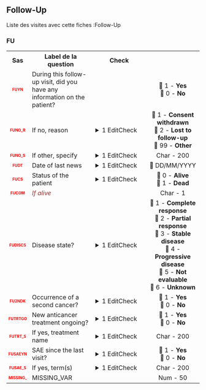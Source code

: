 ## Follow-Up 
Liste des visites avec cette fiches :Follow-Up 

### FU 

<table style='width:100%;'>
<tr>
<th style='width:50px; text-align:center;'><strong>Sas</strong></th>
<th style='width:600px; text-align:center;'><strong>Label de la question </strong></th>
<th style='width:300px; text-align:center;'><strong>Check</strong></th>
<th style='width:300px; text-align:center;'><strongRéponses possibles</strong></th>
</tr>
<tr>
 <tr> 
<td style='width:50px; text-align:center; color:red; font-size: 10px;'> <b> FUYN </b></td> 
 <td style='width:600px; text-align:left;'> During this follow-up visit, did you have any information on the patient?</td>
 <td style='width:600px; text-align:left;'>   </td>
 <td style='width:300px; text-align:center;'> 🔘 1 - <b>Yes</b> <br>🔘 0 - <b>No</b> <br> </td> 
 </tr>
 <tr> 
<td style='width:50px; text-align:center; color:red; font-size: 10px;'> <b> FUNO_R </b></td> 
 <td style='width:600px; text-align:left;'> If no, reason</td>
 <td style='width:600px; text-align:left;'>  <details> <summary>1 EditCheck </summary><table><tr><td> 5:[FU.*][FUNO_R]</td> </tr><tr> <td> <pre><code class='javascript'>#Action Expression 
[FU][FUYN] == '0'; 
#data Expression 
 
</code></pre> </td><td> This item is required.</td> </tr></table></details> </td>
 <td style='width:300px; text-align:center;'> 🔘 1 - <b>Consent withdrawn</b> <br>🔘 2 - <b>Lost to follow-up</b> <br>🔘 99 - <b>Other</b> <br> </td> 
 </tr>
 <tr> 
<td style='width:50px; text-align:center; color:red; font-size: 10px;'> <b> FUNO_S </b></td> 
 <td style='width:600px; text-align:left;'> If other, specify</td>
 <td style='width:600px; text-align:left;'>  <details> <summary>1 EditCheck </summary><table><tr><td> 5:[FU.*][FUNO_S]</td> </tr><tr> <td> <pre><code class='javascript'>#Action Expression 
[FU][FUYN] == '0' && [FU][FUNO_R] == '99'; 
#data Expression 
 
</code></pre> </td><td> This item is required.</td> </tr></table></details> </td>
 <td style='width:300px; text-align:center;'> Char - 200 </td> 
 </tr>
 <tr> 
<td style='width:50px; text-align:center; color:red; font-size: 10px;'> <b> FUDT </b></td> 
 <td style='width:600px; text-align:left;'> Date of last news</td>
 <td style='width:600px; text-align:left;'>  <details> <summary>1 EditCheck </summary><table><tr><td> 5:[FU.*][FUDT]</td> </tr><tr> <td> <pre><code class='javascript'>#Action Expression 
[FU][FUYN] == '1'; 
#data Expression 
 
</code></pre> </td><td> This item is required.</td> </tr></table></details> </td>
 <td style='width:300px; text-align:center;'> 📅 DD/MM/YYYY  </td> 
 </tr>
 <tr> 
<td style='width:50px; text-align:center; color:red; font-size: 10px;'> <b> FUCS </b></td> 
 <td style='width:600px; text-align:left;'> Status of the patient</td>
 <td style='width:600px; text-align:left;'>  <details> <summary>1 EditCheck </summary><table><tr><td> 5:[FU.*][FUCS]</td> </tr><tr> <td> <pre><code class='javascript'>#Action Expression 
[FU][FUYN] == '1'; 
#data Expression 
 
</code></pre> </td><td> This item is required.</td> </tr></table></details> </td>
 <td style='width:300px; text-align:center;'> 🔘 0 - <b>Alive</b> <br>🔘 1 - <b>Dead</b> <br> </td> 
 </tr>
 <tr> 
<td style='width:50px; text-align:center; color:red; font-size: 10px;'> <b> FUCOM </b></td> 
 <td style='width:600px; text-align:left;'> <i><font color="#993333">If alive</font></i></td>
 <td style='width:600px; text-align:left;'>   </td>
 <td style='width:300px; text-align:center;'> Char - 1 </td> 
 </tr>
 <tr> 
<td style='width:50px; text-align:center; color:red; font-size: 10px;'> <b> FUDISCS </b></td> 
 <td style='width:600px; text-align:left;'> Disease state?</td>
 <td style='width:600px; text-align:left;'>  <details> <summary>1 EditCheck </summary><table><tr><td> 5:[FU.*][FUDISCS]</td> </tr><tr> <td> <pre><code class='javascript'>#Action Expression 
[FU][FUYN] == '1' && [FU][FUCS] == '0'; 
#data Expression 
 
</code></pre> </td><td> This item is required.</td> </tr></table></details> </td>
 <td style='width:300px; text-align:center;'> 🔘 1 - <b>Complete response</b> <br>🔘 2 - <b>Partial response</b> <br>🔘 3 - <b>Stable disease</b> <br>🔘 4 - <b>Progressive disease</b> <br>🔘 5 - <b>Not evaluable</b> <br>🔘 6 - <b>Unknown</b> <br> </td> 
 </tr>
 <tr> 
<td style='width:50px; text-align:center; color:red; font-size: 10px;'> <b> FU2NDK </b></td> 
 <td style='width:600px; text-align:left;'> Occurrence of a second cancer?</td>
 <td style='width:600px; text-align:left;'>  <details> <summary>1 EditCheck </summary><table><tr><td> 5:[FU.*][FU2NDK]</td> </tr><tr> <td> <pre><code class='javascript'>#Action Expression 
[FU][FUYN] == '1' && [FU][FUCS] == '0'; 
#data Expression 
 
</code></pre> </td><td> This item is required.</td> </tr></table></details> </td>
 <td style='width:300px; text-align:center;'> 🔘 1 - <b>Yes</b> <br>🔘 0 - <b>No</b> <br> </td> 
 </tr>
 <tr> 
<td style='width:50px; text-align:center; color:red; font-size: 10px;'> <b> FUTRTGO </b></td> 
 <td style='width:600px; text-align:left;'> New anticancer treatment ongoing?</td>
 <td style='width:600px; text-align:left;'>  <details> <summary>1 EditCheck </summary><table><tr><td> 5:[FU.*][FUTRTGO]</td> </tr><tr> <td> <pre><code class='javascript'>#Action Expression 
[FU][FUYN] == '1' && [FU][FUCS] == '0'; 
#data Expression 
 
</code></pre> </td><td> This item is required.</td> </tr></table></details> </td>
 <td style='width:300px; text-align:center;'> 🔘 1 - <b>Yes</b> <br>🔘 0 - <b>No</b> <br> </td> 
 </tr>
 <tr> 
<td style='width:50px; text-align:center; color:red; font-size: 10px;'> <b> FUTRT_S </b></td> 
 <td style='width:600px; text-align:left;'> If yes, treatment name</td>
 <td style='width:600px; text-align:left;'>  <details> <summary>1 EditCheck </summary><table><tr><td> 5:[FU.*][FUTRT_S]</td> </tr><tr> <td> <pre><code class='javascript'>#Action Expression 
[FU][FUYN] == '1' && [FU][FUCS] == '0' && [FU][FUTRTGO] == '1'; 
#data Expression 
 
</code></pre> </td><td> This item is required.</td> </tr></table></details> </td>
 <td style='width:300px; text-align:center;'> Char - 200 </td> 
 </tr>
 <tr> 
<td style='width:50px; text-align:center; color:red; font-size: 10px;'> <b> FUSAEYN </b></td> 
 <td style='width:600px; text-align:left;'> SAE since the last visit?</td>
 <td style='width:600px; text-align:left;'>  <details> <summary>1 EditCheck </summary><table><tr><td> 5:[FU.*][FUSAEYN]</td> </tr><tr> <td> <pre><code class='javascript'>#Action Expression 
[FU][FUYN] == '1' && [FU][FUCS] == '0'; 
#data Expression 
 
</code></pre> </td><td> This item is required.</td> </tr></table></details> </td>
 <td style='width:300px; text-align:center;'> 🔘 1 - <b>Yes</b> <br>🔘 0 - <b>No</b> <br> </td> 
 </tr>
 <tr> 
<td style='width:50px; text-align:center; color:red; font-size: 10px;'> <b> FUSAE_S </b></td> 
 <td style='width:600px; text-align:left;'> If yes, term(s)</td>
 <td style='width:600px; text-align:left;'>  <details> <summary>1 EditCheck </summary><table><tr><td> 5:[FU.*][FUSAE_S]</td> </tr><tr> <td> <pre><code class='javascript'>#Action Expression 
[FU][FUYN] == '1' && [FU][FUCS] == '0' && [FU][FUSAEYN] == '1'; 
#data Expression 
 
</code></pre> </td><td> This item is required.</td> </tr></table></details> </td>
 <td style='width:300px; text-align:center;'> Char - 200 </td> 
 </tr>
 <tr> 
<td style='width:50px; text-align:center; color:red; font-size: 10px;'> <b> MISSING_ </b></td> 
 <td style='width:600px; text-align:left;'> MISSING_VAR</td>
 <td style='width:600px; text-align:left;'>   </td>
 <td style='width:300px; text-align:center;'> Num - 50 </td> 
 </tr>
</table>

